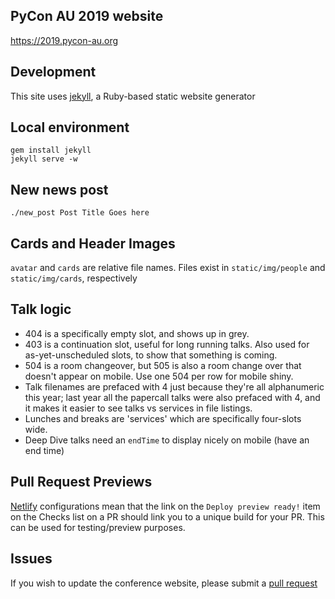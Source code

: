 ## PyCon AU 2019 website

https://2019.pycon-au.org

## Development 

This site uses [jekyll](https://jekyllrb.com/), a Ruby-based static website generator

## Local environment

``` shell
gem install jekyll
jekyll serve -w
```

## New news post

```shell
./new_post Post Title Goes here
```

## Cards and Header Images

`avatar` and `cards` are relative file names. Files exist in `static/img/people` and `static/img/cards`, respectively

## Talk logic

 * 404 is a specifically empty slot, and shows up in grey.
 * 403 is a continuation slot, useful for long running talks. Also used for as-yet-unscheduled slots, to show that something is coming. 
 * 504 is a room changeover, but 505 is also a room change over that doesn't appear on mobile. Use one 504 per row for mobile shiny. 
 * Talk filenames are prefaced with 4 just because they're all alphanumeric this year; last year all the papercall talks were also prefaced with 4, and it makes it easier to see talks vs services in file listings. 
 * Lunches and breaks are 'services' which are specifically four-slots wide. 
 * Deep Dive talks need an `endTime` to display nicely on mobile (have an end time)


## Pull Request Previews

[Netlify](https://www.netlify.com) configurations mean that the link on the `Deploy preview ready!` item on the Checks list on a PR should link you to a unique build for your PR. This can be used for testing/preview purposes. 

## Issues

If you wish to update the conference website, please submit a [pull request](https://help.github.com/articles/about-pull-requests/)
